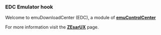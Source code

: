 ### EDC Emulator hook

Welcome to emuDownloadCenter (EDC), a module of [**emuControlCenter**](https://github.com/PhoenixInteractiveNL/emuControlCenter/wiki/)

For more information visit the [**ZEsarUX**](https://github.com/PhoenixInteractiveNL/emuDownloadCenter/wiki/Emulator-zesarux#menu) page.
